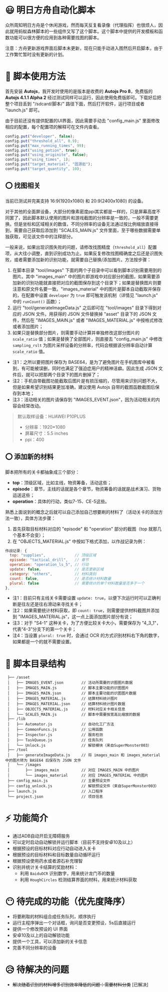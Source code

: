 # 😃 明日方舟自动化脚本

众所周知明日方舟是个休闲游戏，然而每天反复看录像（代理指挥）也很烦人，因此就用蚂蚁森林脚本的一些组件又写了这个脚本。这个脚本中提供的开发模板和函数功能可以很方便的应用到各种需要找图的脚本。

注意：方舟更新游戏界面后脚本未更新，现在只能手动进入图然后开启脚本，由于工作繁忙暂时没有更新的计划。

# 📕 脚本使用方法

首先安装 **Autojs**，我开发时使用的是版本是收费的 **Autojs Pro 8**，免费版的 **Autojs 4.1.1 Alpha 2** 经过测试同样可以运行，因此使用免费版即可。下载好后把整个项目丢到 "/sdcard/脚本/" 路径下面，然后打开软件，运行项目或者 "launch.js" 即可。

由于目前还没有提供配置的UI界面，因此需要手动去 "config_main.js" 里面修改相应的配置，每个配置项的解释可在文件内查看。

```js
config.put("developer", false);
config.put("threshold_all", 0.9);
config.put("max_running_times", 99);
config.put("using_potion", true);
config.put("using_originite", false);
config.put("using_times", 1);
config.put("target_material", "固源岩");
config.put("target_quantity", 10);
```

## ⭕ 找图相关

当前已测试并完美支持 16:9(1920x1080) 和 20:9(2400x1080) 的设备。

对于其他的全面屏设备，大部分的像素密度ppi其实都是一样的，只是屏幕高度不同罢了，因此脚本默认使用的图片和游戏截图的分辨率是一致的，一般不需要更换。但是坐标和区域相关的数值，不同分辨率的设备无法通过按比例缩放直接得到，需要自己获取后添加到 "SCALES_MAIN.js" 文件里面，至于哪些数据需要单独获取，可见该文件中的注释部分。

一般来说，如果出现识图失败的问题，请修改找图精度（`threshold_all`）配置项，从大往小调整，直到识别成功为止。如果反复修改找图精确度之后还是识图失败，或者需要添加新的识别功能，就需要自己替换/添加图片。方法按步骤：

1. 在脚本目录 "tool/images" 下面的两个子目录中可以看到脚本识别需要用到的图片。其中 "images_main" 中的图片即游戏中对应部分的截图，如果需要添加新的识别功能就直接把对应的截图保存到这个目录下；如果是替换图片则要注意和原文件名要一致。"images_material" 中的图片是脚本自动截取并保存的，在配置中设置 `developer` 为 `true` 即可触发该机制（详情见 "launch.js" 中的 `runCount()` 函数）；
2. 运行 "tool/generateImageData.js" 之后即可在 "tool/images" 目录下得到对应的 JSON 文件。用获得的 JSON 文件替换掉 "asset" 目录下的 JSON 文件，然后在 "IMAGES_MAIN.js" 或者 "IMAGES_MATERIAL.js" 中按格式修改或者添加图片；
3. 如果只是替换部分图片，则需要手动计算并单独修改这部分图片的 `scale_ratio` 值；如果是替换了全部图片，则直接去 "config_main.js" 中修改 `sampling_rslt` 为图片采样设备的分辨率，代码会根据该分辨率自动计算 `scale_ratio` 值。

- 注1：之所以要把图片保存为 BASE64，是为了避免图片在手机图库中被看到，有可能被误删，同时也满足了强迫症用户的精神洁癖。因此生成 JSON 文件后，就可以把那两个目录下的图片删掉了；  
- 注2：手机自带截图功能截取后图片是有损压缩的，尽管用来识别问题不大，但是如果希望识别结果更加准确，建议使用 Autojs 自带的截图函数截图后保存到本地；
- 注3：活动相关的图片请保存到 "IMAGES_EVENT.json"，因为活动相关的内容会经常改动。 

> 默认取样设备：HUAWEI P10PLUS 
> - 分辨率：1920*1080 
> - 屏幕尺寸：5.5 inches
> - ppi：400

## ⭕ 添加新的材料

脚本把所有的关卡都抽象成三个部分：

- **top**：顶级区域，比如主线，物资筹备，活动这些；
- **episode**：章节，主线的话就是各个章节，物资筹备的话就是战术演习、货物运送这些；
- **operation**：具体的行动，类似7-15、CE-5这些。

熟悉上面说到的概念之后就可以自己添加自己想要刷的材料了（活动关卡的添加方法一致），具体方法步骤：

1. 首先获取目标材料对应的 "episode" 和 "operation" 部分的截图（top 就那几个基本不会变）；
2. 在 "OBJECTS_MATERIAL.js" 中按如下格式添加，以作战记录为例：
```js
作战记录: { 
  top: "supplies",             // 顶级区域
  episode: "tactical_drill",   // 章节
  operation: "operation_ls_5", // 行动
  update: false,               // 是否更新区域
  category: "others",          // 材料类别
  count: false,                // 是否统计材料数量
  plural: false                // 需要统计的单个材料数量是否多于一个
},
```

- 注1：目前只有主线关卡需要设置 `update: true`，以便下次运行时可以正确判断是往左还是往右滑动来寻找关卡；  
- 注2：如果需要统计材料获取，即 `count: true`，则需要提供材料截图并添加到 "IMAGES_MATERIAL.js"，这一点上面添加图片部分有说；  
- 注3：对于 "S4-1" 这种关卡，为了方便比较关卡大小，需要保存为 "4_3_1"，代表“4-3”分支下的第一个关卡；
- 注4：当设置 `plural: true` 时，会通过 OCR 的方式识别材料右下角的数字，如果都是一个的就不需要设置。

# 🧐 脚本目录结构

```
 ├── /asset
 │   ├── IMAGES_EVENT.json        // 活动所需要的识图图片数据
 │   ├── IMAGES_MAIN.js           // 脚本主要功能的识图图片
 │   ├── IMAGES_MAIN.json         // 脚本主要功能的识图图片数据
 │   ├── IMAGES_MATERIAL.js       // 结算材料统计图片
 │   ├── IMAGES_MATERIAL.json     // 结算材料统计图片数据
 │   ├── OBJECTS_MATERIAL.js      // 材料对应关卡相关信息
 │   └── SCALES_MAIN.js           // 脚本中需要按宽高比缩放的数据
 ├── /lib
 │   ├── Automator.js             // 自动化工厂方法
 │   ├── CommonFuncs.js           // 公用函数
 │   ├── Inspector.js             // 服务检测
 │   ├── TaskQueue.js             // 任务队列
 │   └── Unlock.js                // 解锁模块（来自SuperMonster003）
 ├── /tool
 │   ├── generateImageData.js     // 将 images_main 和 images_material 中的图片转为 BASE64 后保存为 JSON 文件
 │   └── /images
 │       ├── images_main          // 对应 IMAGES_MAIN 中的图片
 │       └── images_material      // 对应 IMAGES_MATERIAL 中的图片
 ├── config_main.js               // 主要预设文件
 ├── config_unlock.js             // 解锁预设文件（来自SuperMonster003）
 ├── launch.js                    // 入口程序
 └── project.json                 // 项目信息
```

# ⚡ 功能简介

* 通过ADB自动开启无障碍服务
* 可以定时启动自动解锁并运行脚本（目前不支持安卓10及以上）
* 根据预设的目标材料对应行动自动进入关卡
* 根据预设的目标材料和目标数量自动循环运行
* 根据预设使用药水或者源石补充理智
* 识别并统计关卡结算的奖励材料：
  * 利用 `BaiduOCR` 识别数字，用来统计龙门币的数量
  * 利用 `HoughCircles` 检测结算界面的材料，用来统计材料获取

# 😶 待完成的功能（优先度降序）

* 将要刷取的材料组合成任务队列，顺序执行
* 运行主程序弹出一个对话框，询问是否变更预设，5s后直接运行
* 提供一个修改预设的 UI 界面
* 安卓10及以上的自动解锁功能
* 提供一个工具，可以添加新的关卡信息
* 完善不同分辨率的设备

# 😥 待解决的问题

* ~~解决随着识别的材料增多识别效率降低的问题：需要材料分类~~ [已解决]
